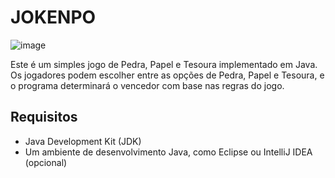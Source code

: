# JOKENPO

![image](https://github.com/RICKBISPO/JOKENPO/assets/85528622/09826a03-242e-4d8b-af5c-c8577eee61c7)

Este é um simples jogo de Pedra, Papel e Tesoura implementado em Java. Os jogadores podem escolher entre as opções de Pedra, Papel e Tesoura, e o programa determinará o vencedor com base nas regras do jogo.

## Requisitos

- Java Development Kit (JDK)
- Um ambiente de desenvolvimento Java, como Eclipse ou IntelliJ IDEA (opcional)


